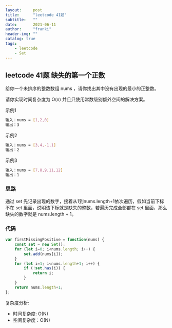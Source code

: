 ```yaml
---
layout:     post
title:      "leetcode 41题"
subtitle:   ""
date:       2021-06-11
author:     "franki"
header-img: ""
catalog: true
tags:
    - leetcode
    - Set
---
```


## leetcode 41题 缺失的第一个正数

给你一个未排序的整数数组 nums ，请你找出其中没有出现的最小的正整数。

请你实现时间复杂度为 O(n) 并且只使用常数级别额外空间的解决方案。

示例1

```bash
输入：nums = [1,2,0]
输出：3
```

示例2

```bash
输入：nums = [3,4,-1,1]
输出：2
```

示例3

```bash
输入：nums = [7,8,9,11,12]
输出：1
```

### 思路

通过 set 先记录出现的数字，接着从1到nums.length+1依次遍历，假如当前下标不在 set 里面，说明该下标就是缺失的整数，若遍历完成全部都在 set 里面，那么缺失的数字就是 nums.length + 1。

### 代码

```js
var firstMissingPositive = function(nums) {
    const set = new Set();
    for (let i=0; i<nums.length; i++) {
        set.add(nums[i]);
    }
    for (let i=1; i<nums.length+1; i++) {
        if (!set.has(i)) {
            return i;
        }
    }
    return nums.length+1;
};
```

复杂度分析:

- 时间复杂度: O(N)
- 空间复杂度：O(N)
